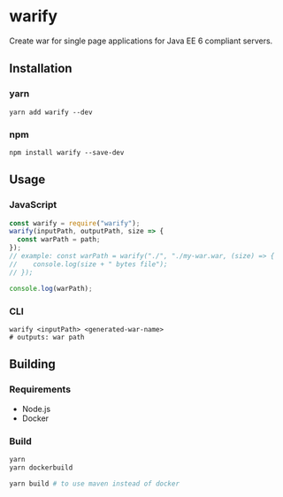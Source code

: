# warify

Create war for single page applications for Java EE 6 compliant servers.

## Installation

### yarn

```
yarn add warify --dev
```

### npm

```
npm install warify --save-dev
```

## Usage

### JavaScript

```javascript
const warify = require("warify");
warify(inputPath, outputPath, size => {
  const warPath = path;
});
// example: const warPath = warify("./", "./my-war.war, (size) => {
//    console.log(size + " bytes file");
// });

console.log(warPath);
```

### CLI

```shell
warify <inputPath> <generated-war-name>
# outputs: war path
```

## Building

### Requirements

* Node.js
* Docker

### Build

```bash
yarn
yarn dockerbuild

yarn build # to use maven instead of docker
```
